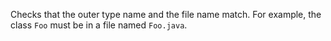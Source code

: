 Checks that the outer type name and the file name match. For example,
the class `Foo` must be in a file named `Foo.java`.
